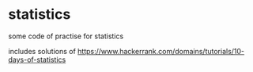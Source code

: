# statistics
some code of practise for statistics 


includes solutions of https://www.hackerrank.com/domains/tutorials/10-days-of-statistics
